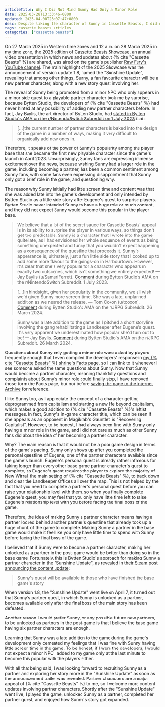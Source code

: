 ```yaml
---
articleTitle: Why I Did Not Mind Sunny Had Only a Minor Role
date: 2025-03-28T13:33:46+0800
updated: 2025-04-08T23:07:47+0800
desc: Despite liking the character of Sunny in Cassette Beasts, I did not mind her only had little screen-time in the game.
tags: cassette beasts articles
categories: ["cassette beasts"]
---
```


On 27 March 2025 in Western time zones and 12 a.m. on 28 March 2025 in my time zone, the 2025 edition of [Cassette Beasts Showcase](https://wiki.cassettebeasts.com/wiki/Cassette_Beasts_Showcase), an annual video presentation in which news and updates about {% cite "Cassette Beasts" %} are shared, was aired on the game's publisher [Raw Fury's YouTube channel](https://www.youtube.com/watch?v=AJe9aRZCc3U). The main highlight of the 2025 Showcase was the announcement of version update 1.8, named the "Sunshine Update", revealing that among other things, Sunny, a fan favourite character will be a new partner character, along with a new story quest involving her.

The reveal of Sunny being promoted from a minor NPC who only appears in a minor side quest to a playable partner character took me by surprise, because Bytten Studio, the developers of {% cite "Cassette Beasts" %} had never hinted at any possibility of adding new partner characters before. In fact, Jay Baylis, the art director of Bytten Studio, had [stated in Bytten Studio's AMA on the r/NintendoSwitch Subreddit on 1 July 2023](https://www.reddit.com/r/NintendoSwitch/comments/14nvsiu/comment/jq9hy3n/?context=3) that:

> [...]the current number of partner characters is baked into the design of the game in a number of ways, making it very difficult to organically add new ones in.

Therefore, it speaks of the power of Sunny's popularity among the player base that she became the first new playable character since the game's launch in April 2023. Unsurprisingly, Sunny fans are expressing immense excitement over the news, because wishing Sunny had a larger role in the game, including becoming a partner, has been a common sentiment among Sunny fans, with some fans even expressing disappointment that Sunny only got a brief role in the game, and questioning why.

The reason why Sunny initially had little screen time and content was that she was added late into the game's development and only intended by Bytten Studio as a little side story after Eugene's quest to surprise players. Bytten Studio never intended Sunny to have a huge role or much content, and they did not expect Sunny would become this popular in the player base.

> We believe that a lot of the secret sauce for Cassette Beasts' appeal is in its ability to surprise the player in various ways, so things don't get too predictable. Sunny is a character that I wrote into the game quite late, as I had envisioned her whole sequence of events as being something unexpected and funny that you wouldn't expect happening as a consequence of the questline that proceeds it. Sunny's appearance is, ultimately, just a fun little side story that I cooked up to add some more flavour to the goings-on in Harbourtown. However, it's clear that she's very popular for a character who appears in exactly two cutscenes, which isn't something we entirely expected!
> — Jay Baylis (u/SamuriFerret). [Comment](https://www.reddit.com/r/NintendoSwitch/comments/14nvsiu/ama_we_are_bytten_studio_the_developers_of/jq9mwtq/) during Bytten Studio's AMA on the r/NintendoSwitch Subreddit. 1 July 2023.

> [...]in hindsight, given her popularity in the community, we all wish we'd given Sunny more screen-time. She was a late, unplanned addition as we neared the release.
> — Tom Coxon (u/tcoxon). [Comment](https://www.reddit.com/r/JRPG/comments/1bniroh/comment/kwjb7w4/) during Bytten Studio's AMA on the r/JRPG Subreddit. 26 March 2024.

> Sunny was a late addition to the game as I pitched a short storyline involving the gang rehabilitating a Landkeeper after Eugene's quest. It's very apparent we underestimated how popular she'd turn out to be!
> — Jay Baylis. [Comment](https://www.reddit.com/r/JRPG/comments/1bniroh/comment/kwmb4j4/) during Bytten Studio's AMA on the r/JRPG Subreddit. 26 March 2024.

Questions about Sunny only getting a minor role were asked by players frequently enough that I even compiled the developers' response in [my {% cite "Cassette Beasts" %} shrine's Facts page](/shrines/cassettebeasts/facts/), so I can link to it whenever I see someone asked the same questions about Sunny. Now that Sunny would become a partner character, meaning thankfully questions and complaints about Sunny's minor role could finally stop, I have removed those form the Facts page, but not before [saving the page to the Internet Archive](https://web.archive.org/web/20250120094054/https://leilukin.com/shrines/cassettebeasts/facts/#sunnys-lack-of-screen-time-and-content) for reference.

I like Sunny too, as I appreciate the concept of a character getting deprogrammed from capitalism and starting a new life beyond capitalism, which makes a good addition to {% cite "Cassette Beasts" %}'s leftist messages. In fact, Sunny's in-game character title, which can be seen if she appears as an opponent in Magikrab's Gauntlet, is "Recovering Capitalist". However, to be honest, I had always been fine with Sunny only having a minor role in the game, and I did not care as much as other Sunny fans did about the idea of her becoming a partner character.

Why? The main reason is that it would not be a poor game design in terms of the game's pacing. Sunny only shows up after you completed the personal questline of Eugene, one of the partner characters available since the game's launch. Eugene's personal quest is already rather infamous for taking longer than every other base game partner character's quest to complete, as Eugene's quest requires the player to explore the majority of New Wirral, the main setting of {% cite "Cassette Beasts" %}, to track down and clear the Landkeeper Offices all over the map. This is not helped by the fact that you need to complete a partner's personal quest before you can raise your relationship level with them, so when you finally complete Eugene's quest, you may feel that you only have little time left to raise Eugene's relationship level with you before facing the final boss of the game.

Therefore, the idea of making Sunny a partner character means having a partner locked behind another partner's questline that already took up a huge chunk of the game to complete. Making Sunny a partner in the base game would make it feel like you only have little time to spend with Sunny before facing the final boss of the game.

I believed that if Sunny were to become a partner character, making her unlocked as a partner in the post-game would be better than doing so in the base game. Fortunately, this is Bytten Studio's approach for making Sunny a partner character in the "Sunshine Update", as revealed in [their Steam post announcing the content update](https://store.steampowered.com/news/app/1321440/view/543351239572719532):

> Sunny's quest will be available to those who have finished the base game's story

When version 1.8, the "Sunshine Update" went live on April 7, it turned out that Sunny's partner quest, in which Sunny is unlocked as a partner, becomes available only after the final boss of the main story has been defeated.

Another reason I would prefer Sunny, or any possible future new partners, to be unlocked as partners in the post-game is that I believe the base game having six partner characters are enough.

Learning that Sunny was a late addition to the game during the game's development only cemented my feelings that I was fine with Sunny having little screen time in the game. To be honest, if I were the developers, I would not expect a minor NPC I added to my game only at the last minute to become this popular with the players either.

With all that being said, I was looking forward to recruiting Sunny as a partner and exploring her story more in the "Sunshine Update" as soon as the announcement trailer was revealed. Partner characters are a major appeal of {% cite "Cassette Beasts" %} to me, so I welcome more content updates involving partner characters. Shortly after the "Sunshine Update" went live, I played the game, unlocked Sunny as a partner, completed her partner quest, and enjoyed how Sunny's story got expanded.
